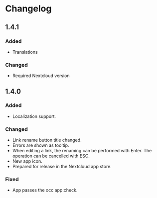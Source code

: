 # Changelog

## 1.4.1
### Added
- Translations

### Changed
- Required Nextcloud version

## 1.4.0
### Added
- Localization support.

### Changed
- Link rename button title changed.
- Errors are shown as tooltip.
- When editing a link, the renaming can be performed with Enter. The operation can be cancelled with ESC.
- New app icon.
- Prepared for release in the Nextcloud app store.

### Fixed
- App passes the occ app:check.